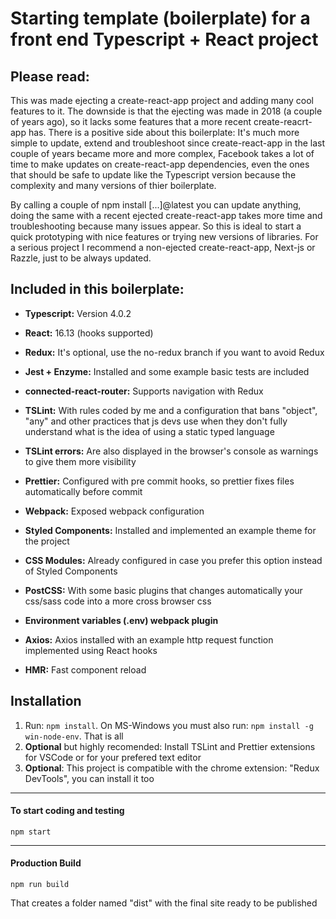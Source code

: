 # Starting template (boilerplate) for a front end Typescript + React project

## Please read:
This was made ejecting a create-react-app project and adding many cool features to it. The downside is that the ejecting was made in 2018 (a couple of years ago), so it lacks some features that a more recent create-reacrt-app has. There is a positive side about this boilerplate: It's much more simple to update, extend and troubleshoot since create-react-app in the last couple of years became more and more complex, Facebook takes a lot of time to make updates on create-react-app dependencies, even the ones that should be safe to update like the Typescript version because the complexity and many versions of thier boilerplate.

By calling a couple of npm install [...]@latest you can update anything, doing the same with a recent ejected create-react-app takes more time and troubleshooting because many issues appear.
So this is ideal to start a quick prototyping with nice features or trying new versions of libraries. For a serious project I recommend a non-ejected create-react-app, Next-js or Razzle, just to be always updated.

## Included in this boilerplate:

-  **Typescript:** Version 4.0.2

-  **React:** 16.13 (hooks supported)

-  **Redux:** It's optional, use the no-redux branch if you want to avoid Redux

-  **Jest + Enzyme:** Installed and some example basic tests are included

-  **connected-react-router:** Supports navigation with Redux

-  **TSLint:** With rules coded by me and a configuration that bans "object", "any" and other practices that js devs use when they don't fully understand what is the idea of using a static typed language

-  **TSLint errors:** Are also displayed in the browser's console as warnings to give them more visibility

-  **Prettier:** Configured with pre commit hooks, so prettier fixes files automatically before commit

-  **Webpack:** Exposed webpack configuration

-  **Styled Components:** Installed and implemented an example theme for the project

-  **CSS Modules:** Already configured in case you prefer this option instead of Styled Components

-  **PostCSS:** With some basic plugins that changes automatically your css/sass code into a more cross browser css

-  **Environment variables (.env) webpack plugin**

-  **Axios:** Axios installed with an example http request function implemented using React hooks

-  **HMR:** Fast component reload

## Installation

1. Run: `npm install`. On MS-Windows you must also run: `npm install -g win-node-env`. That is all
2. **Optional** but highly recomended: Install TSLint and Prettier extensions for VSCode or for your prefered text editor
3. **Optional**: This project is compatible with the chrome extension: "Redux DevTools", you can install it too

---

#### To start coding and testing

```
npm start
```

---

#### Production Build

```
npm run build
```

That creates a folder named "dist" with the final site ready to be published
